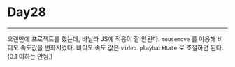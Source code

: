 # Day28

---

오랜만에 프로젝트를 했는데, 바닐라 JS에 적응이 잘 안된다.
`mousemove` 를 이용해 비디오 속도값을 변화시켰다.
비디오 속도 값은 `video.playbackRate` 로 조절하면 된다. (0.1 이하는 안됨.)

